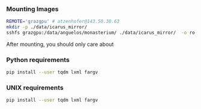 
### Mounting Images 

```bash
REMOTE='grazgpu' # atzenhofer@143.50.30.63
mkdir -p ./data/icarus_mirror/
sshfs grazgpu:/data/anguelos/monasterium/ ./data/icarus_mirror/  -o ro
```
After mounting, you should only care about

### Python requirements
```bash
pip install --user tqdm lxml fargv
```

### UNIX requirements
```bash
pip install --user tqdm lxml fargv
```